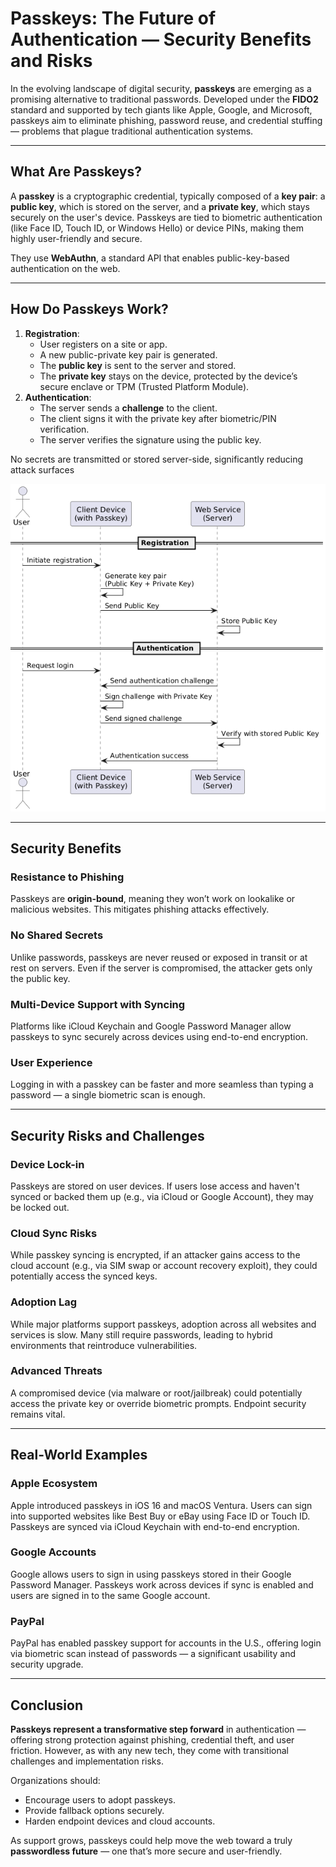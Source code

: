 # **Passkeys: The Future of Authentication — Security Benefits and Risks**

In the evolving landscape of digital security, **passkeys** are emerging as a promising alternative to traditional passwords. Developed under the **FIDO2** standard and supported by tech giants like Apple, Google, and Microsoft, passkeys aim to eliminate phishing, password reuse, and credential stuffing — problems that plague traditional authentication systems.

------

## **What Are Passkeys?**

A **passkey** is a cryptographic credential, typically composed of a **key pair**: a **public key**, which is stored on the server, and a **private key**, which stays securely on the user's device. Passkeys are tied to biometric authentication (like Face ID, Touch ID, or Windows Hello) or device PINs, making them highly user-friendly and secure.

They use **WebAuthn**, a standard API that enables public-key-based authentication on the web.

------

## **How Do Passkeys Work?**

1. **Registration**:
   - User registers on a site or app.
   - A new public-private key pair is generated.
   - The **public key** is sent to the server and stored.
   - The **private key** stays on the device, protected by the device’s secure enclave or TPM (Trusted Platform Module).
2. **Authentication**:
   - The server sends a **challenge** to the client.
   - The client signs it with the private key after biometric/PIN verification.
   - The server verifies the signature using the public key.

No secrets are transmitted or stored server-side, significantly reducing attack surfaces

![passkey](../assets/article/cryptographie/passkey.png)

------

## **Security Benefits**

### Resistance to Phishing

Passkeys are **origin-bound**, meaning they won’t work on lookalike or malicious websites. This mitigates phishing attacks effectively.

### No Shared Secrets

Unlike passwords, passkeys are never reused or exposed in transit or at rest on servers. Even if the server is compromised, the attacker gets only the public key.

### Multi-Device Support with Syncing

Platforms like iCloud Keychain and Google Password Manager allow passkeys to sync securely across devices using end-to-end encryption.

### User Experience

Logging in with a passkey can be faster and more seamless than typing a password — a single biometric scan is enough.

------

## **Security Risks and Challenges**

### Device Lock-in

Passkeys are stored on user devices. If users lose access and haven't synced or backed them up (e.g., via iCloud or Google Account), they may be locked out.

### Cloud Sync Risks

While passkey syncing is encrypted, if an attacker gains access to the cloud account (e.g., via SIM swap or account recovery exploit), they could potentially access the synced keys.

### Adoption Lag

While major platforms support passkeys, adoption across all websites and services is slow. Many still require passwords, leading to hybrid environments that reintroduce vulnerabilities.

### Advanced Threats

A compromised device (via malware or root/jailbreak) could potentially access the private key or override biometric prompts. Endpoint security remains vital.

------

## **Real-World Examples**

### **Apple Ecosystem**

Apple introduced passkeys in iOS 16 and macOS Ventura. Users can sign into supported websites like Best Buy or eBay using Face ID or Touch ID. Passkeys are synced via iCloud Keychain with end-to-end encryption.

### **Google Accounts**

Google allows users to sign in using passkeys stored in their Google Password Manager. Passkeys work across devices if sync is enabled and users are signed in to the same Google account.

### **PayPal**

PayPal has enabled passkey support for accounts in the U.S., offering login via biometric scan instead of passwords — a significant usability and security upgrade.

------

## **Conclusion**

**Passkeys represent a transformative step forward** in authentication — offering strong protection against phishing, credential theft, and user friction. However, as with any new tech, they come with transitional challenges and implementation risks.

Organizations should:

- Encourage users to adopt passkeys.
- Provide fallback options securely.
- Harden endpoint devices and cloud accounts.

As support grows, passkeys could help move the web toward a truly **passwordless future** — one that’s more secure and user-friendly.